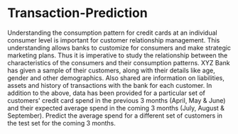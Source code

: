 # Transaction-Prediction
Understanding the consumption pattern for credit cards at an individual consumer level is important for customer relationship management. This understanding allows banks to customize for consumers and make strategic marketing plans. Thus it is imperative to study the relationship between the characteristics of the consumers and their consumption patterns.   XYZ Bank has given a sample of their customers, along with their details like age, gender and other demographics. Also shared are information on liabilities, assets and history of transactions with the bank for each customer.   In addition to the above, data has been provided for a particular set of customers' credit card spend in the previous 3 months (April, May &amp; June) and their expected average spend in the coming 3 months (July, August &amp; September). Predict the average spend for a different set of customers in the test set for the coming 3 months.
